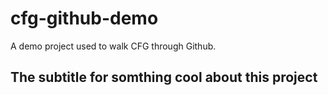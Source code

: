 # cfg-github-demo

A demo project used to walk CFG through Github.

## The subtitle for somthing cool about this project
